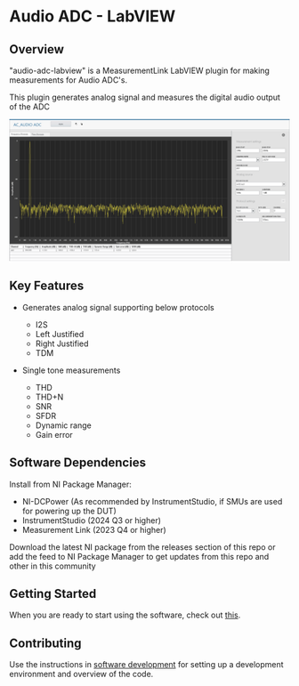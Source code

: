 # Audio ADC - LabVIEW

## Overview

"audio-adc-labview" is a MeasurementLink LabVIEW plugin for making measurements for Audio ADC's.

This plugin generates analog signal and measures the digital audio output of the ADC

![image](res/audio-adc-plugin.png)


## Key Features

 - Generates analog signal supporting below protocols
   - I2S
   - Left Justified
   - Right Justified
   - TDM
 
 - Single tone measurements
   - THD
   - THD+N
   - SNR
   - SFDR
   - Dynamic range
   - Gain error

## Software Dependencies

Install from NI Package Manager:

- NI-DCPower (As recommended by InstrumentStudio, if SMUs are used for powering up the DUT)
- InstrumentStudio (2024 Q3 or higher)
- Measurement Link (2023 Q4 or higher)

Download the latest NI package from the releases section of this repo or add the feed to NI Package Manager to get updates from this repo and other in this community

## Getting Started
When you are ready to start using the software, check out [this](docs/help.md).

## Contributing
Use the instructions in [software development](docs/software-development.md) for setting up a development environment and overview of the code.






